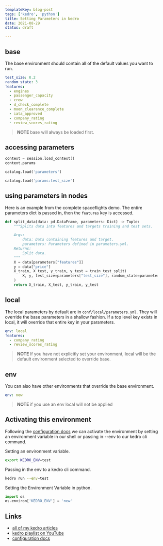 ```yaml
---
templateKey: blog-post
tags: ['kedro', 'python']
title: Setting Parameters in kedro
date: 2021-08-29
status: draft

---
```


## base

The base environment should contain all of the default values you want to run.

``` yaml
test_size: 0.2
random_state: 3
features:
  - engines
  - passenger_capacity
  - crew
  - d_check_complete
  - moon_clearance_complete
  - iata_approved
  - company_rating
  - review_scores_rating
```

> **NOTE** base will always be loaded first.

## accessing parameters

``` python
context = session.load_context()
context.params
```

``` python
catalog.load('parameters')
```

``` python
catalog.load('params:test_size')
```

## using parameters in nodes

Here is an example from the complete spaceflights demo.  The entire parameters
dict is passed in, then the `features` key is accessed.

``` python
def split_data(data: pd.DataFrame, parameters: Dict) -> Tuple:
    """Splits data into features and targets training and test sets.

    Args:
        data: Data containing features and target.
        parameters: Parameters defined in parameters.yml.
    Returns:
        Split data.
    """
    X = data[parameters["features"]]
    y = data["price"]
    X_train, X_test, y_train, y_test = train_test_split(
        X, y, test_size=parameters["test_size"], random_state=parameters["random_state"]
    )
    return X_train, X_test, y_train, y_test
```


## local

The local parameters by default are in `conf/local/parameters.yml`.  They will
override the base parameters in a shallow fashion.  If a top level key exists
in local, it will override that entire key in your parameters.

``` yaml
env: local
features:
  - company_rating
  - review_scores_rating
```

> **NOTE** If you have not explicitly set your environment, local will be the
default environment selected to override base.

## env

You can also have other environments that override the base environment.

``` yaml
env: new
```

> **NOTE** if you use an env local will not be applied

## Activating this environment

Following the [configuration docs](https://kedro.readthedocs.io/en/latest/04_kedro_project_setup/02_configuration.html)
we can activate the environment by setting an environment variable in our shell
or passing in --env to our kedro cli command.

Setting an environment variable.

``` bash
export KEDRO_ENV=test
```

Passing in the env to a kedro cli command.

``` bash
kedro run --env=test
```

Setting the Environment Variable in python.

``` python
import os
os.environ['KEDRO_ENV'] = 'new'
```

## Links

* [all of my kedro articles](https://waylonwalker.com/kedro/)
* [kedro playlist on YouTube](https://www.youtube.com/watch?v=bw5_FWDVRpU&list=PLTRNG6WIHETCoPt5gAKYSH_HCZvE_r41n)
* [configuration docs](https://kedro.readthedocs.io/en/latest/04_kedro_project_setup/02_configuration.html)

